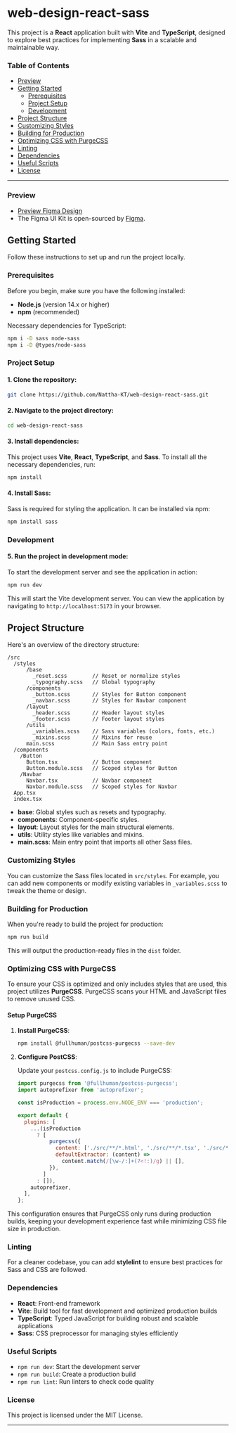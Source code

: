 # web-design-react-sass

This project is a **React** application built with **Vite** and **TypeScript**, designed to explore best practices for implementing **Sass** in a scalable and maintainable way.

### Table of Contents

- [Preview](#preview)
- [Getting Started](#getting-started)
  - [Prerequisites](#prerequisites)
  - [Project Setup](#project-setup)
  - [Development](#development)
- [Project Structure](#project-structure)
- [Customizing Styles](#customizing-styles)
- [Building for Production](#building-for-production)
- [Optimizing CSS with PurgeCSS](#optimizing-css-with-purgecss)
- [Linting](#linting)
- [Dependencies](#dependencies)
- [Useful Scripts](#useful-scripts)
- [License](#license)

---

### Preview

- [Preview Figma Design](<https://www.figma.com/proto/G0G2hiakTFlfASRSV7xn7v/Figma-Website-Template---Landing-Page-(Free)-(Community)?node-id=0-88&t=rhL0qms5YJiXOZMj-1>)
- The Figma UI Kit is open-sourced by [Figma](https://www.figma.com/community/file/849342658995967505/figma-website-template-landing-page-free).

## Getting Started

Follow these instructions to set up and run the project locally.

### Prerequisites

Before you begin, make sure you have the following installed:

- **Node.js** (version 14.x or higher)
- **npm** (recommended)

Necessary dependencies for TypeScript:

```bash
npm i -D sass node-sass
npm i -D @types/node-sass
```

### Project Setup

#### 1. Clone the repository:

```bash
git clone https://github.com/Nattha-KT/web-design-react-sass.git
```

#### 2. Navigate to the project directory:

```bash
cd web-design-react-sass
```

#### 3. Install dependencies:

This project uses **Vite**, **React**, **TypeScript**, and **Sass**. To install all the necessary dependencies, run:

```bash
npm install
```

#### 4. Install Sass:

Sass is required for styling the application. It can be installed via npm:

```bash
npm install sass
```

### Development

#### 5. Run the project in development mode:

To start the development server and see the application in action:

```bash
npm run dev
```

This will start the Vite development server. You can view the application by navigating to `http://localhost:5173` in your browser.

## Project Structure

Here's an overview of the directory structure:

```
/src
  /styles
      /base
        _reset.scss        // Reset or normalize styles
        _typography.scss   // Global typography
      /components
        _button.scss       // Styles for Button component
        _navbar.scss       // Styles for Navbar component
      /layout
        _header.scss       // Header layout styles
        _footer.scss       // Footer layout styles
      /utils
        _variables.scss    // Sass variables (colors, fonts, etc.)
        _mixins.scss       // Mixins for reuse
      main.scss            // Main Sass entry point
  /components
    /Button
      Button.tsx           // Button component
      Button.module.scss   // Scoped styles for Button
    /Navbar
      Navbar.tsx           // Navbar component
      Navbar.module.scss   // Scoped styles for Navbar
  App.tsx
  index.tsx
```

- **base**: Global styles such as resets and typography.
- **components**: Component-specific styles.
- **layout**: Layout styles for the main structural elements.
- **utils**: Utility styles like variables and mixins.
- **main.scss**: Main entry point that imports all other Sass files.

### Customizing Styles

You can customize the Sass files located in `src/styles`. For example, you can add new components or modify existing variables in `_variables.scss` to tweak the theme or design.

### Building for Production

When you're ready to build the project for production:

```bash
npm run build
```

This will output the production-ready files in the `dist` folder.

### Optimizing CSS with PurgeCSS

To ensure your CSS is optimized and only includes styles that are used, this project utilizes **PurgeCSS**. PurgeCSS scans your HTML and JavaScript files to remove unused CSS.

#### Setup PurgeCSS

1. **Install PurgeCSS**:

   ```bash
   npm install @fullhuman/postcss-purgecss --save-dev
   ```

2. **Configure PostCSS**:

   Update your `postcss.config.js` to include PurgeCSS:

   ```javascript
   import purgecss from '@fullhuman/postcss-purgecss';
   import autoprefixer from 'autoprefixer';

   const isProduction = process.env.NODE_ENV === 'production';

   export default {
     plugins: [
       ...(isProduction
         ? [
             purgecss({
               content: ['./src/**/*.html', './src/**/*.tsx', './src/**/*.ts'],
               defaultExtractor: (content) =>
                 content.match(/[\w-/:]+(?<!:)/g) || [],
             }),
           ]
         : []),
       autoprefixer,
     ],
   };
   ```

This configuration ensures that PurgeCSS only runs during production builds, keeping your development experience fast while minimizing CSS file size in production.

### Linting

For a cleaner codebase, you can add **stylelint** to ensure best practices for Sass and CSS are followed.

### Dependencies

- **React**: Front-end framework
- **Vite**: Build tool for fast development and optimized production builds
- **TypeScript**: Typed JavaScript for building robust and scalable applications
- **Sass**: CSS preprocessor for managing styles efficiently

### Useful Scripts

- `npm run dev`: Start the development server
- `npm run build`: Create a production build
- `npm run lint`: Run linters to check code quality

### License

This project is licensed under the MIT License.

---

